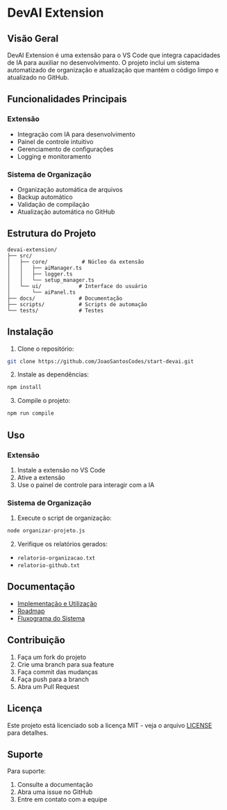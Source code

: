 # DevAI Extension

## Visão Geral

DevAI Extension é uma extensão para o VS Code que integra capacidades de IA para auxiliar no desenvolvimento. O projeto inclui um sistema automatizado de organização e atualização que mantém o código limpo e atualizado no GitHub.

## Funcionalidades Principais

### Extensão

-   Integração com IA para desenvolvimento
-   Painel de controle intuitivo
-   Gerenciamento de configurações
-   Logging e monitoramento

### Sistema de Organização

-   Organização automática de arquivos
-   Backup automático
-   Validação de compilação
-   Atualização automática no GitHub

## Estrutura do Projeto

```
devai-extension/
├── src/
│   ├── core/           # Núcleo da extensão
│   │   ├── aiManager.ts
│   │   ├── logger.ts
│   │   └── setup_manager.ts
│   └── ui/            # Interface do usuário
│       └── aiPanel.ts
├── docs/              # Documentação
├── scripts/           # Scripts de automação
└── tests/             # Testes
```

## Instalação

1. Clone o repositório:

```bash
git clone https://github.com/JoaoSantosCodes/start-devai.git
```

2. Instale as dependências:

```bash
npm install
```

3. Compile o projeto:

```bash
npm run compile
```

## Uso

### Extensão

1. Instale a extensão no VS Code
2. Ative a extensão
3. Use o painel de controle para interagir com a IA

### Sistema de Organização

1. Execute o script de organização:

```bash
node organizar-projeto.js
```

2. Verifique os relatórios gerados:

-   `relatorio-organizacao.txt`
-   `relatorio-github.txt`

## Documentação

-   [Implementação e Utilização](docs/IMPLEMENTACAO.md)
-   [Roadmap](docs/ROADMAP.md)
-   [Fluxograma do Sistema](docs/FLUXOGRAMA.md)

## Contribuição

1. Faça um fork do projeto
2. Crie uma branch para sua feature
3. Faça commit das mudanças
4. Faça push para a branch
5. Abra um Pull Request

## Licença

Este projeto está licenciado sob a licença MIT - veja o arquivo [LICENSE](LICENSE) para detalhes.

## Suporte

Para suporte:

1. Consulte a documentação
2. Abra uma issue no GitHub
3. Entre em contato com a equipe
